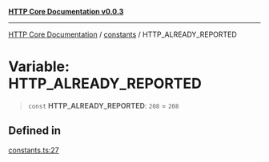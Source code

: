 [**HTTP Core Documentation v0.0.3**](../../README.md)

***

[HTTP Core Documentation](../../modules.md) / [constants](../README.md) / HTTP\_ALREADY\_REPORTED

# Variable: HTTP\_ALREADY\_REPORTED

> `const` **HTTP\_ALREADY\_REPORTED**: `208` = `208`

## Defined in

[constants.ts:27](https://github.com/stonemjs/http-core/blob/33a82b77e98ade423889148c13f25ccd40b75c8a/src/constants.ts#L27)
